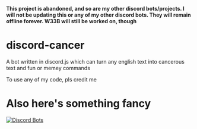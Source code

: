**This project is abandoned, and so are my other discord bots/projects. I will not be updating this or any of my other discord bots. They will remain offline forever. W33B will still be worked on, though**

# discord-cancer
A bot written in discord.js which can turn any english text into cancerous text and fun or memey commands

To use any of my code, pls credit me

# Also here's something fancy
[![Discord Bots](https://discordbots.org/api/widget/353962657738391562.png)](https://discordbots.org/bot/353962657738391562?utm_source=widget)
